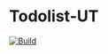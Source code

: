 # Todolist-UT

[![Build](https://github.com/AdrienRoux/Todolist-UT/actions/workflows/build.yml/badge.svg)](https://github.com/AdrienRoux/Todolist-UT/actions/workflows/build.yml)
